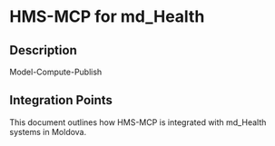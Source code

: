 # HMS-MCP for md_Health

## Description

Model-Compute-Publish

## Integration Points

This document outlines how HMS-MCP is integrated with md_Health systems in Moldova.
